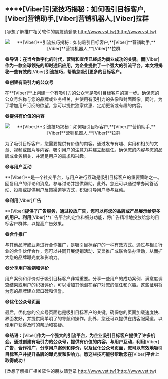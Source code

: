 ## ****[Viber]**引流技巧揭秘：如何吸引目标客户,**[Viber]**营销助手,**[Viber]**营销机器人,**[Viber]**拉群**

[😍想了解推广相关软件的朋友请登录 http://www.vst.tw](http://www.vst.tw)

 <center><img src="https://vst.tw/MP4/tuiguang/png/2.png" alt="**[Viber]**引流技巧揭秘：如何吸引目标客户,**[Viber]**营销助手,**[Viber]**营销机器人,**[Viber]**拉群"></center>

**😄导语：在当今数字化的时代，营销和宣传已经成为商业成功的关键。而**[Viber]**作为一款全球领先的即时通讯应用，为企业提供了一个强大的引流平台。本文将揭秘一些有效的**[Viber]**引流技巧，帮助您吸引更多的目标客户。**

**😄创建有吸引力的公众号**

在**[Viber]**上创建一个有吸引力的公众号是吸引目标客户的第一步。确保您的公众号名称与您的品牌或业务相关，并使用有吸引力的头像和封面图像。同时，为了增加用户订阅的欲望，您可以提供独家优惠、定期更新或有趣的内容。

**😄提供有价值的内容**

 <center><img src="https://vst.tw/MP4/tuiguang/png/2.png" alt="**[Viber]**引流技巧揭秘：如何吸引目标客户,**[Viber]**营销助手,**[Viber]**营销机器人,**[Viber]**拉群"></center>

为了吸引目标客户，您需要提供有价值的内容。通过发布有趣、实用和相关的文章、视频或图片等内容，吸引用户的注意力并建立起信任。确保您的内容与您的品牌或业务相关，并满足用户的需求和兴趣。

**😄与用户互动**

**[Viber]**是一个社交平台，与用户进行互动是吸引目标客户的重要策略之一。回复用户的评论和消息，参与讨论并提供帮助。此外，您还可以通过举办问答活动、投票或提供用户反馈渠道等方式，积极引导用户参与互动。

**😄利用**[Viber]**广告**

**[Viber]**提供了广告服务，通过投放广告，您可以将您的品牌或产品展示给更多的用户。利用**[Viber]**广告平台的定位和细分功能，将广告精准地投放给您的目标客户群体，以提高广告效果。

**😄合作推广**

与其他品牌或业务进行合作推广，是吸引目标客户的一种有效方式。通过与相关行业的合作伙伴合作，您可以共同开展促销活动、交叉推广或联合举办活动，从而扩大您的品牌曝光度和影响力。

**😄分享用户案例和评价**

用户案例和评价对于吸引目标客户非常重要。分享一些用户的成功案例、满意度调查结果或用户的积极评价，可以增加其他潜在客户对您的信任和兴趣。这些证明将为您的品牌建立起口碑和信誉。

**😄优化公众号页面**

最后，优化您的公众号页面也是吸引目标客户的关键。确保您的页面加载速度快、界面友好，并提供简单明了的导航和操作。此外，您还可以提供在线客服渠道，以便用户获得及时的帮助和答疑。

**😄结语：**[Viber]**作为一个强大的引流平台，为企业吸引目标客户提供了许多机会。通过创建有吸引力的公众号，提供有价值的内容，与用户互动，利用**[Viber]**广告，合作推广，分享用户案例和评价，以及优化公众号页面，您可以有效地吸引目标客户并提升品牌的曝光度和影响力。愿这些技巧能够帮助您在**[Viber]**平台上取得成功！**

[😍想了解推广相关软件的朋友请登录 http://www.vst.tw](http://www.vst.tw)



